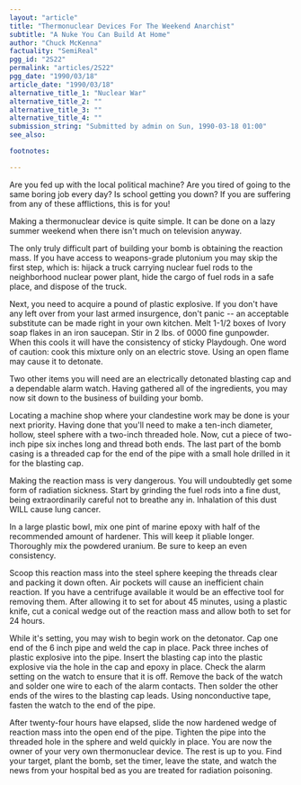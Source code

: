 ```yaml
---
layout: "article"
title: "Thermonuclear Devices For The Weekend Anarchist"
subtitle: "A Nuke You Can Build At Home"
author: "Chuck McKenna"
factuality: "SemiReal"
pgg_id: "2S22"
permalink: "articles/2S22"
pgg_date: "1990/03/18"
article_date: "1990/03/18"
alternative_title_1: "Nuclear War"
alternative_title_2: ""
alternative_title_3: ""
alternative_title_4: ""
submission_string: "Submitted by admin on Sun, 1990-03-18 01:00"
see_also:

footnotes: 

---
```

<div>
<p>Are you fed up with the local political machine? Are you tired of going to the same boring job every day? Is school getting you down? If you are suffering from any of these afflictions, this is for you!</p>
<p>Making a thermonuclear device is quite simple. It can be done on a lazy summer weekend when there isn't much on television anyway.</p>
<p>The only truly difficult part of building your bomb is obtaining the reaction mass. If you have access to weapons-grade plutonium you may skip the first step, which is: hijack a truck carrying nuclear fuel rods to the neighborhood nuclear power plant, hide the cargo of fuel rods in a safe place, and dispose of the truck.</p>
<p>Next, you need to acquire a pound of plastic explosive. If you don't have any left over from your last armed insurgence, don't panic -- an acceptable substitute can be made right in your own kitchen. Melt 1-1/2 boxes of Ivory soap flakes in an iron saucepan. Stir in 2 lbs. of 0000 fine gunpowder. When this cools it will have the consistency of sticky Playdough. One word of caution: cook this mixture only on an electric stove. Using an open flame may cause it to detonate.</p>
<p>Two other items you will need are an electrically detonated blasting cap and a dependable alarm watch. Having gathered all of the ingredients, you may now sit down to the business of building your bomb.</p>
<p>Locating a machine shop where your clandestine work may be done is your next priority. Having done that you'll need to make a ten-inch diameter, hollow, steel sphere with a two-inch threaded hole. Now, cut a piece of two-inch pipe six inches long and thread both ends. The last part of the bomb casing is a threaded cap for the end of the pipe with a small hole drilled in it for the blasting cap.</p>
<p>Making the reaction mass is very dangerous. You will undoubtedly get some form of radiation sickness. Start by grinding the fuel rods into a fine dust, being extraordinarily careful not to breathe any in. Inhalation of this dust WILL cause lung cancer.</p>
<p>In a large plastic bowl, mix one pint of marine epoxy with half of the recommended amount of hardener. This will keep it pliable longer. Thoroughly mix the powdered uranium. Be sure to keep an even consistency.</p>
<p>Scoop this reaction mass into the steel sphere keeping the threads clear and packing it down often. Air pockets will cause an inefficient chain reaction. If you have a centrifuge available it would be an effective tool for removing them. After allowing it to set for about 45 minutes, using a plastic knife, cut a conical wedge out of the reaction mass and allow both to set for 24 hours.</p>
<p>While it's setting, you may wish to begin work on the detonator. Cap one end of the 6 inch pipe and weld the cap in place. Pack three inches of plastic explosive into the pipe. Insert the blasting cap into the plastic explosive via the hole in the cap and epoxy in place. Check the alarm setting on the watch to ensure that it is off. Remove the back of the watch and solder one wire to each of the alarm contacts. Then solder the other ends of the wires to the blasting cap leads. Using nonconductive tape, fasten the watch to the end of the pipe.</p>
<p>After twenty-four hours have elapsed, slide the now hardened wedge of reaction mass into the open end of the pipe. Tighten the pipe into the threaded hole in the sphere and weld quickly in place. You are now the owner of your very own thermonuclear device. The rest is up to you. Find your target, plant the bomb, set the timer, leave the state, and watch the news from your hospital bed as you are treated for radiation poisoning. <!--Amazon_CLS_IM_END--></p>
</div>


